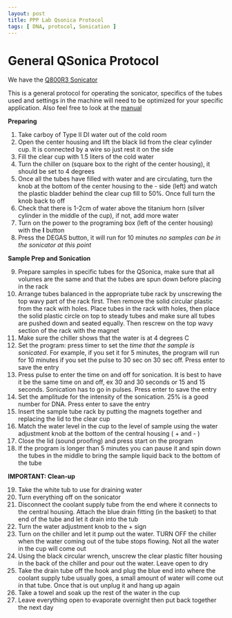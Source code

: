 ```yaml
---
layout: post
title: PPP Lab Qsonica Protocol
tags: [ DNA, protocol, Sonication ]
---
```


# General QSonica Protocol

We have the [Q800R3 Sonicator](https://www.sonicator.com/collections/sonicators/products/q800r-sonicator)

This is a general protocol for operating the sonicator, specifics of the tubes used and settings in the machine will need to be optimized for your specific application. Also feel free to look at the [manual](https://github.com/meschedl/MESPutnam_Open_Lab_Notebook/blob/master/company-protocols/Q800R3_Instruction_Manual.pdf)

**Preparing**

1. Take carboy of Type II DI water out of the cold room
2. Open the center housing and lift the black lid from the clear cylinder cup. It is connected by a wire so just rest it on the side
3. Fill the clear cup with 1.5 liters of the cold water
4. Turn the chiller on (square box to the right of the center housing), it should be set to 4 degrees
5. Once all the tubes have filled with water and are circulating, turn the knob at the bottom of the center housing to the - side (left) and watch the plastic bladder behind the clear cup fill to 50%. Once full turn the knob back to off
6. Check that there is 1-2cm of water above the titanium horn (silver cylinder in the middle of the cup), if not, add more water
7. Turn on the power to the programing box (left of the center housing) with the **l** button
8. Press the DEGAS button, it will run for 10 minutes _no samples can be in the sonicator at this point_

**Sample Prep and Sonication**

9. Prepare samples in specific tubes for the QSonica, make sure that all volumes are the same and that the tubes are spun down before placing in the rack
10. Arrange tubes balanced in the appropriate tube rack by unscrewing the top wavy part of the rack first. Then remove the solid circular plastic from the rack with holes. Place tubes in the rack with holes, then place the solid plastic circle on top to steady tubes and make sure all tubes are pushed down and seated equally. Then rescrew on the top wavy section of the rack with the magnet
11. Make sure the chiller shows that the water is at 4 degrees C
12. Set the program: press timer to set the _time that the sample is sonicated_. For example, if you set it for 5 minutes, the program will run for 10 minutes if you set the pulse to 30 sec on 30 sec off. Press enter to save the entry
13. Press pulse to enter the time on and off for sonication. It is best to have it be the same time on and off, ex 30 and 30 seconds or 15 and 15 seconds. Sonication has to go in pulses. Press enter to save the entry
14. Set the amplitude for the intensity of the sonication. 25% is a good number for DNA. Press enter to save the entry
15. Insert the sample tube rack by putting the magnets together and replacing the lid to the clear cup
16. Match the water level in the cup to the level of sample using the water adjustment knob at the bottom of the central housing ( + and - )
17. Close the lid (sound proofing) and press start on the program
18. If the program is longer than 5 minutes you can pause it and spin down the tubes in the middle to bring the sample liquid back to the bottom of the tube

**IMPORTANT: Clean-up**

19. Take the white tub to use for draining water
20. Turn everything off on the sonicator
21. Disconnect the coolant supply tube from the end where it connects to the central housing. Attach the blue drain fitting (in the basket) to that end of the tube and let it drain into the tub
22. Turn the water adjustment knob to the + sign
23. Turn on the chiller and let it pump out the water. TURN OFF the chiller when the water coming out of the tube stops flowing. Not all the water in the cup will come out
24. Using the black circular wrench, unscrew the clear plastic filter housing in the back of the chiller and pour out the water. Leave open to dry
25. Take the drain tube off the hook and plug the blue end into where the coolant supply tube usually goes, a small amount of water will come out in that tube. Once that is out unplug it and hang up again
26. Take a towel and soak up the rest of the water in the cup
27. Leave everything open to evaporate overnight then put back together the next day
